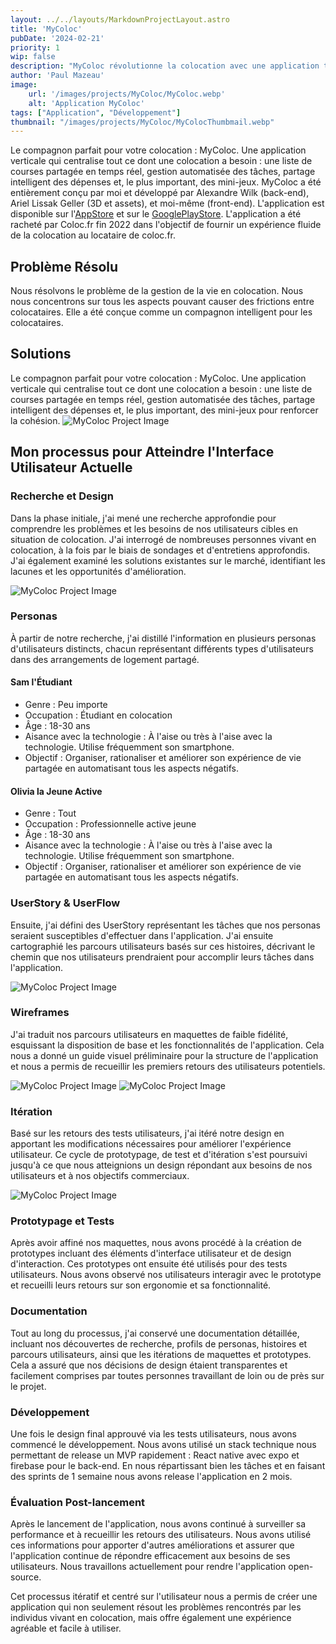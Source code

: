 ```yaml
---
layout: ../../layouts/MarkdownProjectLayout.astro
title: 'MyColoc'
pubDate: '2024-02-21'
priority: 1
wip: false
description: "MyColoc révolutionne la colocation avec une application tout-en-un qui simplifie la vie commune. Découvrez comment nous avons fusionné gestion des tâches, partage des dépenses et mini-jeux pour créer la parfaite harmonie entre colocataire."
author: 'Paul Mazeau'
image:
    url: '/images/projects/MyColoc/MyColoc.webp'
    alt: 'Application MyColoc'
tags: ["Application", "Développement"]
thumbnail: "/images/projects/MyColoc/MyColocThumbmail.webp"
---
```

Le compagnon parfait pour votre colocation : MyColoc. Une application verticale qui centralise tout ce dont une colocation a besoin : une liste de courses partagée en temps réel, gestion automatisée des tâches, partage intelligent des dépenses et, le plus important, des mini-jeux. MyColoc a été entièrement conçu par moi et développé par Alexandre Wilk (back-end), Ariel Lissak Geller (3D et assets), et moi-même (front-end). L'application est disponible sur l'[AppStore](https://apps.apple.com/tr/app/mycoloc/id1637103231) et sur le [GooglePlayStore](https://play.google.com/store/apps/details?id=com.MyColoc.MyColocApp&hl=fr_CA&gl=Fr). L'application a été racheté par Coloc.fr fin 2022 dans l'objectif de fournir un expérience fluide de la colocation au locataire de coloc.fr. 


## Problème Résolu

Nous résolvons le problème de la gestion de la vie en colocation. Nous nous concentrons sur tous les aspects pouvant causer des frictions entre colocataires. Elle a été conçue comme un compagnon intelligent pour les colocataires.

## Solutions

Le compagnon parfait pour votre colocation : MyColoc. Une application verticale qui centralise tout ce dont une colocation a besoin : une liste de courses partagée en temps réel, gestion automatisée des tâches, partage intelligent des dépenses et, le plus important, des mini-jeux pour renforcer la cohésion.
<img src="/images/projects/MyColoc/MyColoc.webp" alt="MyColoc Project Image" class="blog-content-image"/>

## Mon processus pour Atteindre l'Interface Utilisateur Actuelle

### Recherche et Design

Dans la phase initiale, j'ai mené une recherche approfondie pour comprendre les problèmes et les besoins de nos utilisateurs cibles en situation de colocation. J'ai interrogé de nombreuses personnes vivant en colocation, à la fois par le biais de sondages et d'entretiens approfondis. J'ai également examiné les solutions existantes sur le marché, identifiant les lacunes et les opportunités d'amélioration.

<img src="/images/projects/MyColoc/Data.webp" alt="MyColoc Project Image" class="blog-content-image-details"/>

### Personas

À partir de notre recherche, j'ai distillé l'information en plusieurs personas d'utilisateurs distincts, chacun représentant différents types d'utilisateurs dans des arrangements de logement partagé.

#### Sam l'Étudiant

- Genre : Peu importe
- Occupation : Étudiant en colocation
- Âge : 18-30 ans
- Aisance avec la technologie : À l'aise ou très à l'aise avec la technologie. Utilise fréquemment son smartphone.
- Objectif : Organiser, rationaliser et améliorer son expérience de vie partagée en automatisant tous les aspects négatifs.

#### Olivia la Jeune Active

- Genre : Tout
- Occupation : Professionnelle active jeune
- Âge : 18-30 ans
- Aisance avec la technologie : À l'aise ou très à l'aise avec la technologie. Utilise fréquemment son smartphone.
- Objectif : Organiser, rationaliser et améliorer son expérience de vie partagée en automatisant tous les aspects négatifs.

### UserStory & UserFlow

Ensuite, j'ai défini des UserStory représentant les tâches que nos personas seraient susceptibles d'effectuer dans l'application. J'ai ensuite cartographié les parcours utilisateurs basés sur ces histoires, décrivant le chemin que nos utilisateurs prendraient pour accomplir leurs tâches dans l'application.

<img src="/images/projects/MyColoc/Userflow.webp" alt="MyColoc Project Image" class="blog-content-image-details"/>

### Wireframes

J'ai traduit nos parcours utilisateurs en maquettes de faible fidélité, esquissant la disposition de base et les fonctionnalités de l'application. Cela nous a donné un guide visuel préliminaire pour la structure de l'application et nous a permis de recueillir les premiers retours des utilisateurs potentiels.

<img src="/images/projects/MyColoc/LowFiProto.webp" alt="MyColoc Project Image" class="blog-content-image-details"/>
<img src="/images/projects/MyColoc/LowFiProto2.webp" alt="MyColoc Project Image" class="blog-content-image-details"/>

### Itération

Basé sur les retours des tests utilisateurs, j'ai itéré notre design en apportant les modifications nécessaires pour améliorer l'expérience utilisateur. Ce cycle de prototypage, de test et d'itération s'est poursuivi jusqu'à ce que nous atteignions un design répondant aux besoins de nos utilisateurs et à nos objectifs commerciaux.

<img src="/images/projects/MyColoc/Iteration.webp" alt="MyColoc Project Image" class="blog-content-image-details"/>

### Prototypage et Tests

Après avoir affiné nos maquettes, nous avons procédé à la création de prototypes incluant des éléments d'interface utilisateur et de design d'interaction. Ces prototypes ont ensuite été utilisés pour des tests utilisateurs. Nous avons observé nos utilisateurs interagir avec le prototype et recueilli leurs retours sur son ergonomie et sa fonctionnalité.

### Documentation

Tout au long du processus, j'ai conservé une documentation détaillée, incluant nos découvertes de recherche, profils de personas, histoires et parcours utilisateurs, ainsi que les itérations de maquettes et prototypes. Cela a assuré que nos décisions de design étaient transparentes et facilement comprises par toutes personnes travaillant de loin ou de près sur le projet.

### Développement

Une fois le design final approuvé via les tests utilisateurs, nous avons commencé le développement. Nous avons utilisé un stack technique nous permettant de release un MVP rapidement : React native avec expo et firebase pour le back-end. En nous répartissant bien les tâches et en faisant des sprints de 1 semaine nous avons release l'application en 2 mois. 

### Évaluation Post-lancement

Après le lancement de l'application, nous avons continué à surveiller sa performance et à recueillir les retours des utilisateurs. Nous avons utilisé ces informations pour apporter d'autres améliorations et assurer que l'application continue de répondre efficacement aux besoins de ses utilisateurs. Nous travaillons actuellement pour rendre l'application open-source.

Cet processus itératif et centré sur l'utilisateur nous a permis de créer une application qui non seulement résout les problèmes rencontrés par les individus vivant en colocation, mais offre également une expérience agréable et facile à utiliser.



